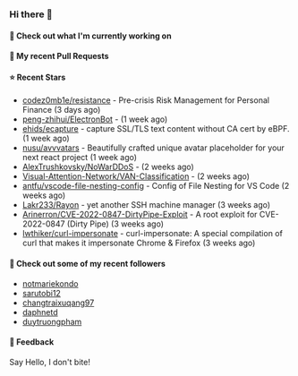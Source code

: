 ### Hi there 👋

#### 👷 Check out what I'm currently working on

#### 🔨 My recent Pull Requests


#### ⭐ Recent Stars

- [codez0mb1e/resistance](https://github.com/codez0mb1e/resistance) - Pre-crisis Risk Management for Personal Finance (3 days ago)
- [peng-zhihui/ElectronBot](https://github.com/peng-zhihui/ElectronBot) -  (1 week ago)
- [ehids/ecapture](https://github.com/ehids/ecapture) - capture SSL/TLS text content without CA cert by eBPF. (1 week ago)
- [nusu/avvvatars](https://github.com/nusu/avvvatars) - Beautifully crafted unique avatar placeholder for your next react project (1 week ago)
- [AlexTrushkovsky/NoWarDDoS](https://github.com/AlexTrushkovsky/NoWarDDoS) -  (2 weeks ago)
- [Visual-Attention-Network/VAN-Classification](https://github.com/Visual-Attention-Network/VAN-Classification) -  (2 weeks ago)
- [antfu/vscode-file-nesting-config](https://github.com/antfu/vscode-file-nesting-config) - Config of File Nesting for VS Code (2 weeks ago)
- [Lakr233/Rayon](https://github.com/Lakr233/Rayon) - yet another SSH machine manager (3 weeks ago)
- [Arinerron/CVE-2022-0847-DirtyPipe-Exploit](https://github.com/Arinerron/CVE-2022-0847-DirtyPipe-Exploit) - A root exploit for CVE-2022-0847 (Dirty Pipe) (3 weeks ago)
- [lwthiker/curl-impersonate](https://github.com/lwthiker/curl-impersonate) - curl-impersonate: A special compilation of curl that makes it impersonate Chrome &amp; Firefox (3 weeks ago)

#### 👯 Check out some of my recent followers

- [notmariekondo](https://github.com/notmariekondo)
- [sarutobi12](https://github.com/sarutobi12)
- [changtraixuqang97](https://github.com/changtraixuqang97)
- [daphnetd](https://github.com/daphnetd)
- [duytruongpham](https://github.com/duytruongpham)

#### 💬 Feedback

Say Hello, I don't bite!